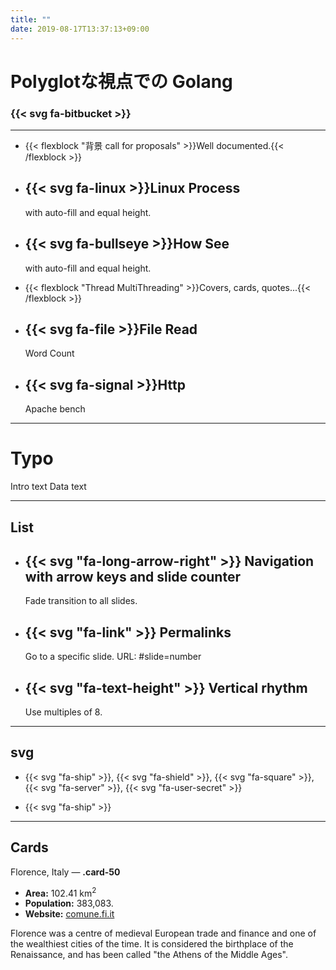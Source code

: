 ```yaml
---
title: ""
date: 2019-08-17T13:37:13+09:00
---
```

<!--: .wrap .aligncenter bg=top-background -->


# <!--: .text-landing --> Polyglotな視点での Golang


### {{< svg fa-bitbucket >}}


---
<!--: .wrap -->

<!--: .flexblock features  -->
- {{< flexblock "<span>背景</span> call for proposals" >}}Well documented.{{< /flexblock >}}
- <div><h2>{{< svg fa-linux >}}Linux Process</h2>with auto-fill and equal height.</div>
- <div><h2>{{< svg fa-bullseye >}}How See</h2>with auto-fill and equal height.</div>

- {{< flexblock "<span>Thread</span> MultiThreading" >}}Covers, cards, quotes...{{< /flexblock >}}
- <div><h2>{{< svg fa-file >}}File Read</h2>Word Count</div>
- <div><h2>{{< svg fa-signal >}}Http</h2>Apache bench</div>


---

# Typo

<!--: .text-intro -->  Intro text

<!--: .text-data -->  Data text

---
<!--: .wrap .content-center -->

## List

<ul class="flexblock specs">
  <li>
    <div>
      <h2>
      {{< svg "fa-long-arrow-right" >}}
        Navigation with arrow keys and slide counter
      </h2>
      Fade transition to all slides.
    </div>
  </li>
  <li>
    <div>
      <h2>{{< svg "fa-link" >}}
        Permalinks
      </h2>
      Go to a specific slide. URL: #slide=number
    </div>
  </li>
  <li>
    <div>
      <h2>
        {{< svg "fa-text-height" >}}
        Vertical rhythm
      </h2>
      Use multiples of 8.
    </div>
  </li>
</ul>

---

## svg


- {{< svg "fa-ship" >}}, {{< svg "fa-shield" >}}, {{< svg "fa-square" >}}, {{< svg "fa-server" >}}, {{< svg "fa-user-secret" >}}

- {{< svg "fa-ship" >}}

---

<div class="card-50 bg-white">
<div class="flex-content">
               <h2>
                 Cards
               </h2>
               <p>Florence, Italy — <strong>.card-50</strong></p>
               <ul class="description">
                 <li>
                   <strong class="text-label">Area:</strong> 102.41 km<sup>2</sup>
                 </li>
                 <li><strong class="text-label">Population:</strong> 383,083.</li>
                 <li><strong class="text-label">Website:</strong> <a href="http://www.comune.fi.it/">comune.fi.it</a></li>
               </ul>
               <p>
                 Florence was a centre of medieval European trade and finance and one of the wealthiest cities of the time. It is considered the birthplace of the Renaissance, and has been called "the Athens of the Middle Ages".
               </p>
             </div>

</div>
